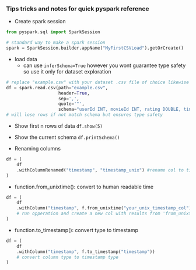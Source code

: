 
### Tips tricks and notes for quick pyspark reference
- Create spark session 
```python
from pyspark.sql import SparkSession

# standard way to make a spark session
spark = SparkSession.builder.appName("MyFirstCSVLoad").getOrCreate()
```

- load data
  - can use ```inferSchema=True``` however you wont guarantee type safety so use it only for dataset exploration
```python
# replace "example.csv" with your dataset .csv file of choice likewise change the schema to the dataset schema too
df = spark.read.csv(path="example.csv", 
                    header=True, 
                    sep=',',
                    quote='"',
                    schema="userId INT, movieId INT, rating DOUBLE, timestamp INT") #schema DDL/DML 
# will lose rows if not match schema but ensures type safety
```
- Show first n rows of data
```df.show(5)```

- Show the current schema 
```df.printSchema()```

- Renaming columns
```python
df = (
    df
    .withColumnRenamed("timestamp", "timestamp_unix") #rename col to timestamp_unix
)
````

- function.from_unixtime(): convert to human readable time
```python
df = (
    df
    .withColumn("timestamp", f.from_unixtime("your_unix_timestamp_col")) 
    # run opperation and create a new col with results from 'from_unixtime' function
)
```

- function.to_timestamp(): convert type to timestamp
```python
df = (
    df
    .withColumn("timestamp", f.to_timestamp("timestamp"))
    # convert column type to timestamp type
)
```
